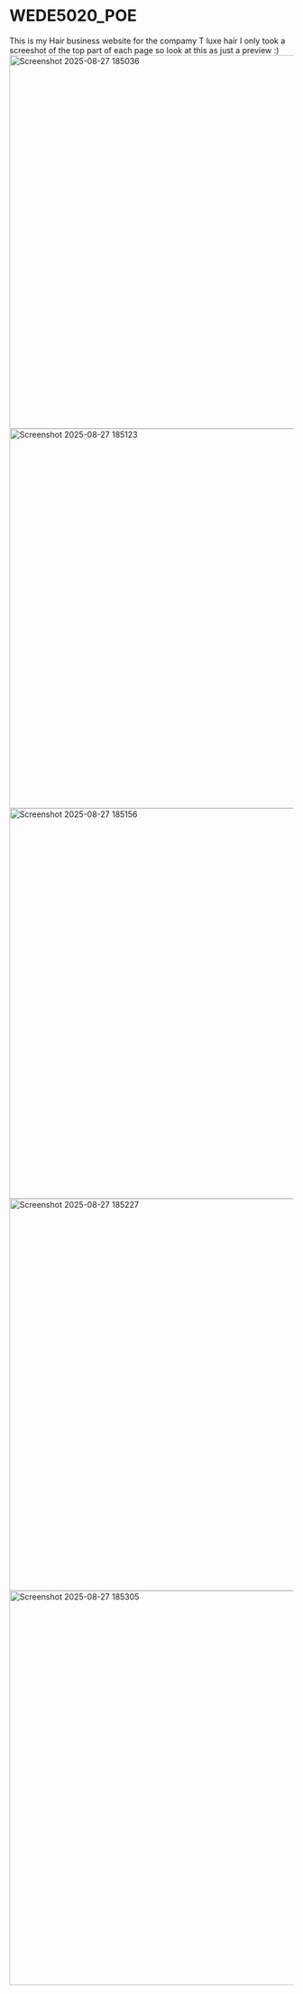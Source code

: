 # WEDE5020_POE
This is my Hair business website for the compamy T luxe hair
I only took a screeshot of the top part of each page so look at this as just a preview :)
<img width="626" height="662" alt="Screenshot 2025-08-27 185036" src="https://github.com/user-attachments/assets/e217e8a8-d3e9-4b52-b397-aaabc9fa5ced" />
<img width="844" height="673" alt="Screenshot 2025-08-27 185123" src="https://github.com/user-attachments/assets/37abcc02-2ffc-4344-a7f2-ff1dcda29b35" />
<img width="522" height="692" alt="Screenshot 2025-08-27 185156" src="https://github.com/user-attachments/assets/ea4c3313-ccf8-49dc-9378-507118bc1abc" />
<img width="712" height="695" alt="Screenshot 2025-08-27 185227" src="https://github.com/user-attachments/assets/eb8f4704-2b63-404f-83e5-bb90e04d9adb" />
<img width="693" height="699" alt="Screenshot 2025-08-27 185305" src="https://github.com/user-attachments/assets/eba605ba-8752-4b3d-93e1-7b6be47292be" />
